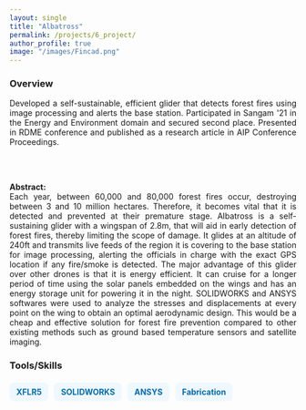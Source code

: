 ```yaml
---
layout: single
title: "Albatross"
permalink: /projects/6_project/
author_profile: true
image: "/images/Fincad.png"
---
```


### Overview
<div style="text-align: justify;">
Developed a self-sustainable, efficient glider that detects forest fires using image processing and alerts the base station. Participated in Sangam '21 in the Energy and Environment domain and secured second place. Presented in RDME conference and published as a research article in AIP Conference Proceedings.

<br><br>

<p><b>Abstract:</b><br>
Each year, between 60,000 and 80,000 forest fires occur, destroying between 3 and 10 million hectares. Therefore, it becomes vital that it is detected and prevented at their premature stage. Albatross is a self-sustaining glider with a wingspan of 2.8m, that will aid in early detection of forest fires, thereby limiting the scope of damage. It glides at an altitude of 240ft and transmits live feeds of the region it is covering to the base station for image processing, alerting the officials in charge with the exact GPS location if any fire/smoke is detected. The major advantage of this glider over other drones is that it is energy efficient. It can cruise for a longer period of time using the solar panels embedded on the wings and has an energy storage unit for powering it in the night. SOLIDWORKS and ANSYS softwares were used to analyze the stresses and displacements at every point on the wing to obtain an optimal aerodynamic design. This would be a cheap and effective solution for forest fire prevention compared to other existing methods such as ground based temperature sensors and satellite imaging.
</p>
</div>

<h3>Tools/Skills</h3>
<div style="display: flex; flex-wrap: wrap; gap: 10px; margin-top: 20px;">
  <span style="background-color: rgb(239, 248, 255); color: rgb(5, 108, 168); font-size: 14px; font-weight: bold; padding: 8px 12px; border-radius: 8px;">XFLR5</span>
  <span style="background-color: rgb(239, 248, 255); color: rgb(5, 108, 168); font-size: 14px; font-weight: bold; padding: 8px 12px; border-radius: 8px;">SOLIDWORKS</span>
  <span style="background-color: rgb(239, 248, 255); color: rgb(5, 108, 168); font-size: 14px; font-weight: bold; padding: 8px 12px; border-radius: 8px;">ANSYS</span>
  <span style="background-color: rgb(239, 248, 255); color: rgb(5, 108, 168); font-size: 14px; font-weight: bold; padding: 8px 12px; border-radius: 8px;">Fabrication</span>
</div>

